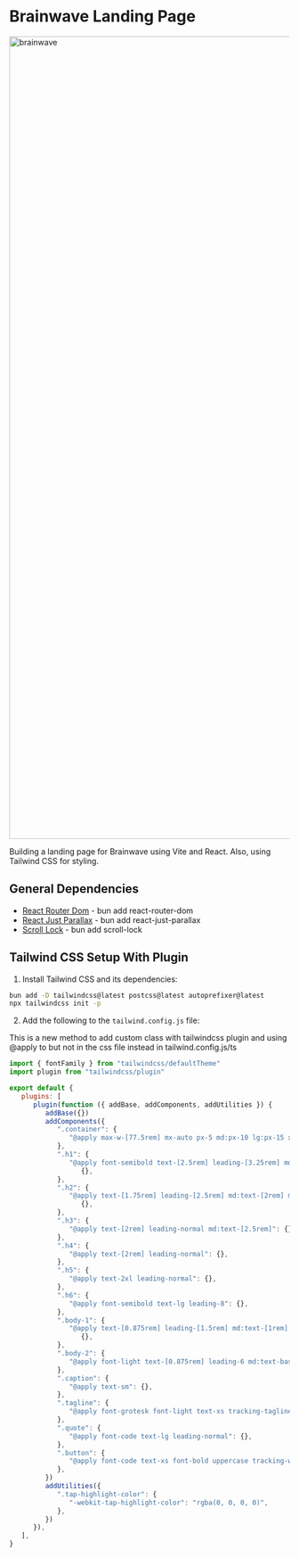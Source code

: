 # Brainwave Landing Page

<img width="1440" alt="brainwave" src="https://github.com/nuhptr/brainwave/assets/50306963/317ece44-0a9a-418c-aad0-f4bbd1f19816">

Building a landing page for Brainwave using Vite and React. Also, using Tailwind CSS for styling.

## General Dependencies

-  [React Router Dom](https://reactrouter.com/web/guides/quick-start) - bun add react-router-dom
-  [React Just Parallax](https://www.npmjs.com/package/react-just-parallax) - bun add react-just-parallax
-  [Scroll Lock](https://www.npmjs.com/package/scroll-lock) - bun add scroll-lock

## Tailwind CSS Setup With Plugin

1. Install Tailwind CSS and its dependencies:

```bash
bun add -D tailwindcss@latest postcss@latest autoprefixer@latest
npx tailwindcss init -p
```

2. Add the following to the `tailwind.config.js` file:

This is a new method to add custom class with tailwindcss plugin and using @apply to but not in the css file instead in tailwind.config.js/ts

```js
import { fontFamily } from "tailwindcss/defaultTheme"
import plugin from "tailwindcss/plugin"

export default {
   plugins: [
      plugin(function ({ addBase, addComponents, addUtilities }) {
         addBase({})
         addComponents({
            ".container": {
               "@apply max-w-[77.5rem] mx-auto px-5 md:px-10 lg:px-15 xl:max-w-[87.5rem]": {},
            },
            ".h1": {
               "@apply font-semibold text-[2.5rem] leading-[3.25rem] md:text-[2.75rem] md:leading-[3.75rem] lg:text-[3.25rem] lg:leading-[4.0625rem] xl:text-[3.75rem] xl:leading-[4.5rem]":
                  {},
            },
            ".h2": {
               "@apply text-[1.75rem] leading-[2.5rem] md:text-[2rem] md:leading-[2.5rem] lg:text-[2.5rem] lg:leading-[3.5rem] xl:text-[3rem] xl:leading-tight":
                  {},
            },
            ".h3": {
               "@apply text-[2rem] leading-normal md:text-[2.5rem]": {},
            },
            ".h4": {
               "@apply text-[2rem] leading-normal": {},
            },
            ".h5": {
               "@apply text-2xl leading-normal": {},
            },
            ".h6": {
               "@apply font-semibold text-lg leading-8": {},
            },
            ".body-1": {
               "@apply text-[0.875rem] leading-[1.5rem] md:text-[1rem] md:leading-[1.75rem] lg:text-[1.25rem] lg:leading-8":
                  {},
            },
            ".body-2": {
               "@apply font-light text-[0.875rem] leading-6 md:text-base": {},
            },
            ".caption": {
               "@apply text-sm": {},
            },
            ".tagline": {
               "@apply font-grotesk font-light text-xs tracking-tagline uppercase": {},
            },
            ".quote": {
               "@apply font-code text-lg leading-normal": {},
            },
            ".button": {
               "@apply font-code text-xs font-bold uppercase tracking-wider": {},
            },
         })
         addUtilities({
            ".tap-highlight-color": {
               "-webkit-tap-highlight-color": "rgba(0, 0, 0, 0)",
            },
         })
      }),
   ],
}
```
